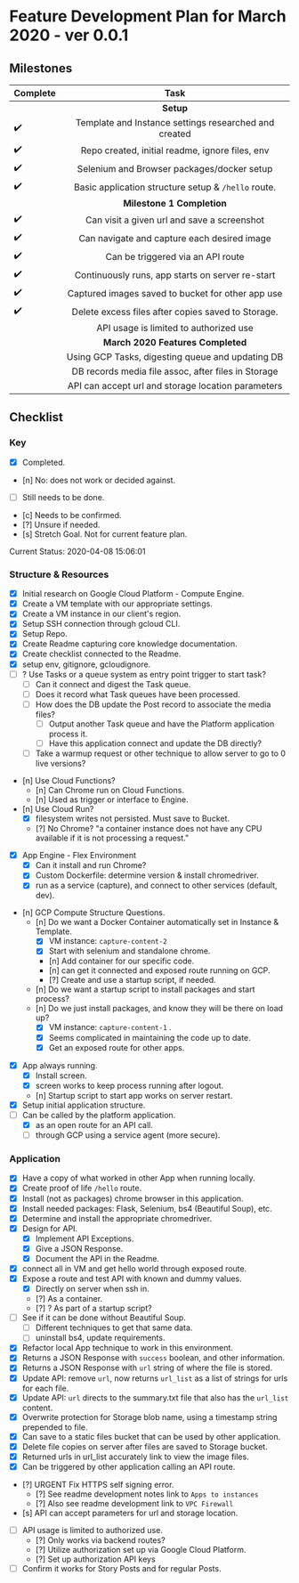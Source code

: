 # Feature Development Plan for March 2020 - ver 0.0.1

## Milestones

| Complete           | Task                                                  |
| ------------------ |:-----------------------------------------------------:|
|                    | **Setup**                                             |
| :heavy_check_mark: | Template and Instance settings researched and created |
| :heavy_check_mark: | Repo created, initial readme, ignore files, env       |
| :heavy_check_mark: | Selenium and Browser packages/docker setup            |
| :heavy_check_mark: | Basic application structure setup & `/hello` route.   |
|                    | **Milestone 1 Completion**                            |
| :heavy_check_mark: | Can visit a given url and save a screenshot           |
| :heavy_check_mark: | Can navigate and capture each desired image           |
| :heavy_check_mark: | Can be triggered via an API route                     |
| :heavy_check_mark: | Continuously runs, app starts on server re-start      |
| :heavy_check_mark: | Captured images saved to bucket for other app use     |
| :heavy_check_mark: | Delete excess files after copies saved to Storage.    |
|                    | API usage is limited to authorized use                |
|                    | **March 2020 Features Completed**                     |
|                    | Using GCP Tasks, digesting queue and updating DB      |
|                    | DB records media file assoc, after files in Storage   |
|                    | API can accept url and storage location parameters    |

## Checklist

### Key

- [x] Completed.
- [n] No: does not work or decided against.
- [ ] Still needs to be done.
- [c] Needs to be confirmed.
- [?] Unsure if needed.
- [s] Stretch Goal. Not for current feature plan.

Current Status:
2020-04-08 15:06:01
<!-- Ctrl-Shift-I to generate timestamp -->

### Structure & Resources

- [x] Initial research on Google Cloud Platform - Compute Engine.
- [x] Create a VM template with our appropriate settings.
- [x] Create a VM instance in our client's region.
- [x] Setup SSH connection through gcloud CLI.
- [x] Setup Repo.
- [x] Create Readme capturing core knowledge documentation.
- [x] Create checklist connected to the Readme.
- [x] setup env, gitignore, gcloudignore.
- [ ] ? Use Tasks or a queue system as entry point trigger to start task?
  - [ ] Can it connect and digest the Task queue.
  - [ ] Does it record what Task queues have been processed.
  - [ ] How does the DB update the Post record to associate the media files?
    - [ ] Output another Task queue and have the Platform application process it.
    - [ ] Have this application connect and update the DB directly?
  - [ ] Take a warmup request or other technique to allow server to go to 0 live versions?
- [n] Use Cloud Functions?
  - [n] Can Chrome run on Cloud Functions.
  - [n] Used as trigger or interface to Engine.
- [n] Use Cloud Run?
  - [x] filesystem writes not persisted. Must save to Bucket.
  - [?] No Chrome? "a container instance does not have any CPU available if it is not processing a request."
- [x] App Engine - Flex Environment
  - [x] Can it install and run Chrome?
  - [x] Custom Dockerfile: determine version & install chromedriver.
  - [x] run as a service (capture), and connect to other services (default, dev).
- [n] GCP Compute Structure Questions.
  - [n] Do we want a Docker Container automatically set in Instance & Template.
    - [x] VM instance: `capture-content-2`
    - [x] Start with selenium and standalone chrome.
    - [n] Add container for our specific code.
    - [n] can get it connected and exposed route running on GCP.
    - [?] Create and use a startup script, if needed.
  - [n] Do we want a startup script to install packages and start process?
  - [n] Do we just install packages, and know they will be there on load up?
    - [x] VM instance: `capture-content-1` .
    - [x] Seems complicated in maintaining the code up to date.
    - [x] Get an exposed route for other apps.
- [x] App always running.
  - [x] Install screen.
  - [X] screen works to keep process running after logout.
  - [n] Startup script to start app works on server restart.
- [x] Setup initial application structure.
- [ ] Can be called by the platform application.
  - [x] as an open route for an API call.
  - [ ] through GCP using a service agent (more secure).

### Application

- [x] Have a copy of what worked in other App when running locally.
- [x] Create proof of life `/hello` route.
- [x] Install (not as packages) chrome browser in this application.
- [x] Install needed packages: Flask, Selenium, bs4 (Beautiful Soup), etc.
- [x] Determine and install the appropriate chromedriver.
- [x] Design for API.
  - [x] Implement API Exceptions.
  - [x] Give a JSON Response.
  - [x] Document the API in the Readme.
- [x] connect all in VM and get hello world through exposed route.
- [x] Expose a route and test API with known and dummy values.
  - [x] Directly on server when ssh in.
  - [?] As a container.
  - [?] ? As part of a startup script?
- [ ] See if it can be done without Beautiful Soup.
  - [ ] Different techniques to get that same data.
  - [ ] uninstall bs4, update requirements.
- [x] Refactor local App technique to work in this environment.
- [x] Returns a JSON Response with `success` boolean, and other information.
- [x] Returns a JSON Response with `url` string of where the file is stored.
- [x] Update API: remove `url`, now returns `url_list` as a list of strings for urls for each file.
- [x] Update API: `url` directs to the summary.txt file that also has the `url_list` content.
- [x] Overwrite protection for Storage blob name, using a timestamp string prepended to file.
- [x] Can save to a static files bucket that can be used by other application.
- [x] Delete file copies on server after files are saved to Storage bucket.
- [x] Returned urls in url_list accurately link to view the image files.
- [x] Can be triggered by other application calling an API route.
- [?] URGENT Fix HTTPS self signing error.
  - [?] See readme development notes link to `Apps to instances`
  - [?] Also see readme development link to `VPC Firewall`
- [s] API can accept parameters for url and storage location.
- [ ] API usage is limited to authorized use.
  - [?] Only works via backend routes?
  - [?] Utilize authorization set up via Google Cloud Platform.
  - [?] Set up authorization API keys
- [ ] Confirm it works for Story Posts and for regular Posts.
